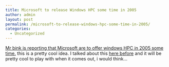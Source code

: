 ```yaml
---
title: Microsoft to release Windows HPC some time in 2005
author: admin
layout: post
permalink: /microsoft-to-release-windows-hpc-some-time-in-2005/
categories:
  - Uncategorized
---
```

[Mr bink is reporting that Microsoft are to offer windows HPC in 2005 some time.][1] this is a pretty cool idea. I talked about this [here before][2] and it will be pretty cool to play with when it comes out, i would think&#8230;

 [1]: http://bink.nu/DesktopModules/ArticleDetail.aspx?ArticleID=2069
 [2]: http://blog.lotas-smartman.net/archives/2004/05/25/1949/microsoft-creating-windows-for-supercomputers/